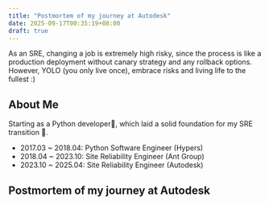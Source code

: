```yaml
---
title: "Postmortem of my journey at Autodesk"
date: 2025-09-17T00:35:19+08:00
draft: true
---
```


As an SRE, changing a job is extremely high risky, since the process is like a production deployment without canary strategy and any rollback options. However, YOLO (you only live once), embrace risks and living life to the fullest :)

## About Me
Starting as a Python developer🐍, which laid a solid foundation for my SRE transition 🚒.

- 2017.03 ~ 2018.04: Python Software Engineer (Hypers)
- 2018.04 ~ 2023.10: Site Reliability Engineer (Ant Group)
- 2023.10 ~ 2025.04: Site Reliability Engineer (Autodesk)

## Postmortem of my journey at Autodesk

